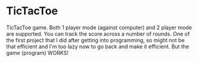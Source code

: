 # TicTacToe
TicTacToe game. Both 1 player mode (against computer) and 2 player mode are supported. You can track the score across a number of rounds. One of the first project that I did after getting into programming, so might not be that efficient and I'm too lazy now to go back and make it efficient. But the game (program) WORKS!
